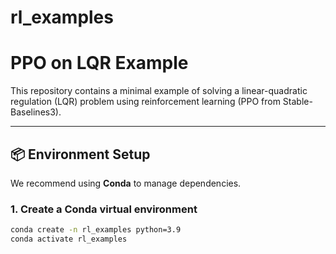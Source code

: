 # rl_examples

# PPO on LQR Example

This repository contains a minimal example of solving a linear-quadratic regulation (LQR) problem using reinforcement learning (PPO from Stable-Baselines3).

---

## 📦 Environment Setup

We recommend using **Conda** to manage dependencies.

### 1. Create a Conda virtual environment

```bash
conda create -n rl_examples python=3.9
conda activate rl_examples
